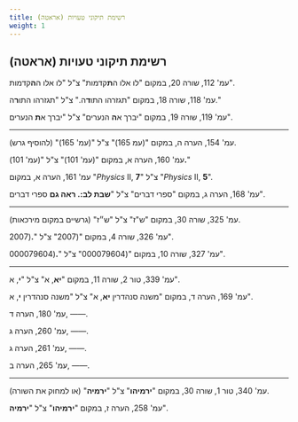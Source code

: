 ```yaml
---
title: רשימת תיקוני טעויות (אראטה)
weight: 1
---
```


## רשימת תיקוני טעויות (אראטה)


עמ' 112, שורה 20, במקום "לו אלו ה**ת**קדמות" צ"ל "לו אלו ה**ה**קדמות".

עמ' 118, שורה 18, במקום "תגזרהו התו**ד**ה." צ"ל "תגזרהו התו**ר**ה."

עמ' 119, שורה 19, במקום "יברך א**ה** הנערים" צ"ל "יברך א**ת** הנערים".

---

עמ' 154, הערה ה, במקום "(עמ 165)" צ"ל "(עמ' 165)" (להוסיף גרש).

עמ' 160, הערה א, במקום "(עמ' 101)" צ"ל "(עמ' 101)**.**"

עמ' 161, הערה א, במקום "_Physics_ II, **7**" צ"ל "_Physics_ II, **5**".

עמ' 168, הערה ג, במקום "ספרי דברים" צ"ל "**שבת לב:. ראה גם** ספרי דברים".

---

עמ' 325, שורה 30, במקום "ש"ז" צ"ל "ש״ז" (גרשיים במקום מירכאות).

עמ' 326, שורה 4, במקום "(2007" צ"ל "**.**(2007".

עמ' 327, שורה 10, במקום "(000079604" צ"ל "**.**(000079604".

---

עמ' 339, טור 2, שורה 11, במקום "**יא**, א" צ"ל "**י**, א".

עמ' 169, הערה ד, במקום "משנה סנהדרין **יא**, א" צ"ל "משנה סנהדרין **י**, א".

עמ' 180, הערה ד, &mdash;&mdash;.

עמ' 260, הערה ג, &mdash;&mdash;.

עמ' 261, הערה ג, &mdash;&mdash;.

עמ' 265, הערה ב, &mdash;&mdash;.

---

עמ' 340, טור 1, שורה 30, במקום "**ירמיהו**" צ"ל "**ירמיה**" (או למחוק את השורה).

עמ' 258, הערה ז, במקום "**ירמיהו**" צ"ל "**ירמיה**".
